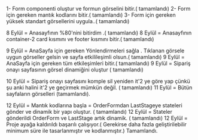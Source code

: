 1- Form componenti oluştur ve formun görselini bitir.( tamamlandı)
2- Form için gereken mantık kodlarını bitir.( tamamlandı)
3- Form için gereken yüksek standart görsellerini uygula..( tamamlandı)


8 Eylül = Anasayfının %80'nini bitirdim .( tamamlandı)
8 Eylül = Anasayfının container-2 card kısmını ve footer kısmını bitir.( tamamlandı)

9 Eylül = AnaSayfa için gereken Yönlendirmeleri sağla . Tıklanan görsele uygun görseller gelsin ve sayfa etkilileşimli olsun.( tamamlandı)
9 Eylül = AnaSayfa için gereken tüm etkileşimleri bitir.( tamamlandı)
9 Eylül = Sipariş onayı sayfasının görsel dinamiğini oluştur ( tamamlandı)


10 Eylül = Sipariş onayı sayfasını komple sil yeniden it'2 ye göre yap çünkü şu anki halini it'2 ye geçirmek mümkün değil. ( tamamlandı)
11 Eylül = Bütün sayfaların görselleri (tamamlandı).

12 Eylül = Mantık kodlarına başla = OrderFormdan LastStageye stateleri gönder ve dinamik bir yapı oluştur. ( tamamlandı)
12 Eylül = Stateler gönderildi OrderForm ve LastStage artık dinamik. ( tamamlandı)
12 Eylül = Proje ayağa kaldırıldı başarılı çalışıyor.( Gerekirse daha fazla geliştirilebilir minimum süre ile tasarlanmıştır ve kodlanmıştır.) Tamamlandı.
